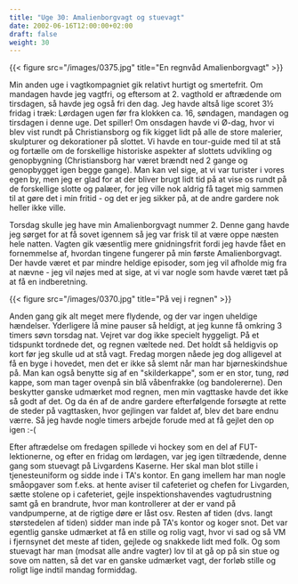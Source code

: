 ```yaml
---
title: "Uge 30: Amalienborgvagt og stuevagt"
date: 2002-06-16T12:00:00+02:00
draft: false
weight: 30
---
```


{{< figure src="/images/0375.jpg" title="En regnvåd Amalienborgvagt" >}}

Min anden uge i vagtkompagniet gik relativt hurtigt og smertefrit. Om mandagen havde jeg vagtfri, og eftersom at 2. vagthold er aftrædende om tirsdagen, så havde jeg også fri den dag. Jeg havde altså lige scoret 3½ fridag i træk: Lørdagen ugen før fra klokken ca. 16, søndagen, mandagen og tirsdagen i denne uge. Det spiller! Om onsdagen havde vi Ø-dag, hvor vi blev vist rundt på Christiansborg og fik kigget lidt på alle de store malerier, skulpturer og dekorationer på slottet. Vi havde en tour-guide med til at stå og fortælle om de forskellige historiske aspekter af slottets udvikling og genopbygning (Christiansborg har været brændt ned 2 gange og genopbygget igen begge gange). Man kan vel sige, at vi var turister i vores egen by, men jeg er glad for at der bliver brugt lidt tid på at vise os rundt på de forskellige slotte og palæer, for jeg ville nok aldrig få taget mig sammen til at gøre det i min fritid - og det er jeg sikker på, at de andre gardere nok heller ikke ville.

Torsdag skulle jeg have min Amalienborgvagt nummer 2. Denne gang havde jeg sørget for at få sovet igennem så jeg var frisk til at være oppe næsten hele natten. Vagten gik væsentlig mere gnidningsfrit fordi jeg havde fået en fornemmelse af, hvordan tingene fungerer på min første Amalienborgvagt. Der havde været et par mindre heldige episoder, som jeg vil afholde mig fra at nævne - jeg vil nøjes med at sige, at vi var nogle som havde været tæt på at få en indberetning.

{{< figure src="/images/0370.jpg" title="På vej i regnen" >}}

Anden gang gik alt meget mere flydende, og der var ingen uheldige hændelser. Yderligere lå mine pauser så heldigt, at jeg kunne få omkring 3 timers søvn torsdag nat. Vejret var dog ikke specielt hyggeligt. På et tidspunkt tordnede det, og regnen væltede ned. Det holdt så heldigvis op kort før jeg skulle ud at stå vagt. Fredag morgen nåede jeg dog alligevel at få en byge i hovedet, men det er ikke så slemt når man har bjørneskindshue på. Man kan også benytte sig af en "skilderkappe", som er en stor, tung, rød kappe, som man tager ovenpå sin blå våbenfrakke (og bandolererne). Den beskytter ganske udmærket mod regnen, men min vagttaske havde det ikke så godt af det. Og da én af de andre gardere efterfølgende forsøgte at rette de steder på vagttasken, hvor gejlingen var faldet af, blev det bare endnu værre. Så jeg havde nogle timers arbejde forude med at få gejlet den op igen :-(

Efter aftrædelse om fredagen spillede vi hockey som en del af FUT-lektionerne, og efter en fridag om lørdagen, var jeg igen tiltrædende, denne gang som stuevagt på Livgardens Kaserne. Her skal man blot stille i tjenesteuniform og sidde inde i TA's kontor. En gang imellem har man nogle småopgaver som f.eks. at hente aviser til cafeteriet og chefen for Livgarden, sætte stolene op i cafeteriet, gejle inspektionshavendes vagtudrustning samt gå en brandrute, hvor man kontrollerer at der er vand på vandpumperne, at de rigtige døre er låst osv. Resten af tiden (dvs. langt størstedelen af tiden) sidder man inde på TA's kontor og koger snot. Det var egentlig ganske udmærket at få en stille og rolig vagt, hvor vi sad og så VM i fjernsynet det meste af tiden, gejlede og snakkede lidt med folk. Og som stuevagt har man (modsat alle andre vagter) lov til at gå op på sin stue og sove om natten, så det var en ganske udmærket vagt, der forløb stille og roligt lige indtil mandag formiddag.
